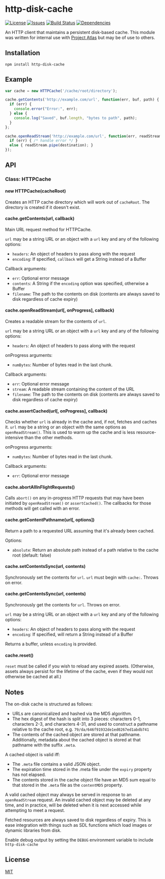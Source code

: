 # http-disk-cache

[![License](https://img.shields.io/github/license/artillery/node-http-disk-cache.svg)](https://github.com/artillery/node-http-disk-cache/blob/master/LICENSE)
[![Issues](https://img.shields.io/github/issues/artillery/node-http-disk-cache.svg)](https://github.com/artillery/node-http-disk-cache/issues)
[![Build Status](https://img.shields.io/circleci/project/artillery/node-http-disk-cache.svg)](https://circleci.com/gh/artillery/node-http-disk-cache)
[![Dependencies](https://img.shields.io/gemnasium/artillery/node-http-disk-cache.svg)](https://gemnasium.com/artillery/node-http-disk-cache)

An HTTP client that maintains a persistent disk-based cache. This module was written for internal use with [Project Atlas](https://www.artillery.com/atlas) but may be of use to others.

## Installation

    npm install http-disk-cache

## Example

```javascript
var cache = new HTTPCache('/cache/root/directory');

cache.getContents('http://example.com/url', function(err, buf, path) {
  if (err) {
    console.error("Error:", err);
  } else {
    console.log("Saved", buf.length, "bytes to path", path);
  }
};

cache.openReadStream('http://example.com/url', function(err, readStream) {
  if (err) { /* handle error */ }
  else { readStream.pipe(destination); }
});
```

## API

### Class: HTTPCache

#### new HTTPCache(cacheRoot)

Creates an HTTP cache directory which will work out of `cacheRoot`. The directory is created if it doesn't exist.

#### cache.getContents(url, callback)

Main URL request method for HTTPCache.

`url` may be a string URL or an object with a `url` key and any of the following options:
- `headers`: An object of headers to pass along with the request
- `encoding`: If specified, `callback` will get a String instead of a Buffer

Callback arguments:
- `err`: Optional error message
- `contents`: A String if the `encoding` option was specified, otherwise a Buffer
- `filename`: The path to the contents on disk (contents are always saved to disk regardless of cache expiry)

#### cache.openReadStream(url[, onProgress], callback)

Creates a readable stream for the contents of `url`.

`url` may be a string URL or an object with a `url` key and any of the following options:
- `headers`: An object of headers to pass along with the request

onProgress arguments:
- `numBytes`: Number of bytes read in the last chunk.

Callback arguments:
- `err`: Optional error message
- `stream`: A readable stream containing the content of the URL
- `filename`: The path to the contents on disk (contents are always saved to disk regardless of cache expiry)

#### cache.assertCached(url[, onProgress], callback)

Checks whether `url` is already in the cache and, if not, fetches and caches it. `url` may be a string or an object with the same options as `openReadStream()`. This is used to warm up the cache and is less resource-intensive than the other methods.

onProgress arguments:
- `numBytes`: Number of bytes read in the last chunk.

Callback arguments:
- `err`: Optional error message

#### cache.abortAllInFlightRequests()

Calls `abort()` on any in-progress HTTP requests that may have been initiated by `openReadStream()` or `assertCached()`. The callbacks for those methods will get called with an error.

#### cache.getContentPathname(url[, options])

Return a path to a requested URL assuming that it's already been cached.

Options:
- `absolute`: Return an absolute path instead of a path relative to the cache root (default: false)

#### cache.setContentsSync(url, contents)

Synchronously set the contents for `url`. `url` must begin with `cache:`. Throws on error.

#### cache.getContentsSync(url, contents)

Synchronously get the contents for `url`. Throws on error.

`url` may be a string URL or an object with a `url` key and any of the following options:
- `headers`: An object of headers to pass along with the request
- `encoding`: If specified, will return a String instead of a Buffer

Returns a buffer, unless `encoding` is provided.

#### cache.reset()

`reset` must be called if you wish to reload any expired assets. (Otherwise, assets always
persist for the lifetime of the cache, even if they would not otherwise be cached at all.)


## Notes

The on-disk cache is structured as follows:

- URLs are canonicalized and hashed via the MD5 algorithm.
- The hex digest of the hash is split into 3 pieces: characters 0-1, characters 2-3,
  and characters 4-31, and used to construct a pathname relative to the cache root, e.g.
  `79/da/646f91932de1ed0267ed1abdb741`
- The contents of the cached object are stored at that pathname. Additionally, metadata
  about the cached object is stored at that pathname with the suffix `.meta`.

A cached object is valid iff:

- The `.meta` file contains a valid JSON object.
- The expiration time stored in the .meta file under the `expiry` property has not elapsed.
- The contents stored in the cache object file have an MD5 sum equal to that stored in the
  `.meta` file as the `contentMD5` property.

A valid cached object may always be served in response to an `openReadStream` request.
An invalid cached object may be deleted at any time, and in practice, will be deleted when it
is next accessed while attempting to meet a request.

Fetched resources are always saved to disk regardless of expiry. This is ease integration with
things such as SDL functions which load images or dynamic libraries from disk.

Enable debug output by setting the `DEBUG` environment variable to include `http-disk-cache`

## License

[MIT](https://github.com/artillery/node-http-disk-cache/blob/master/LICENSE)
